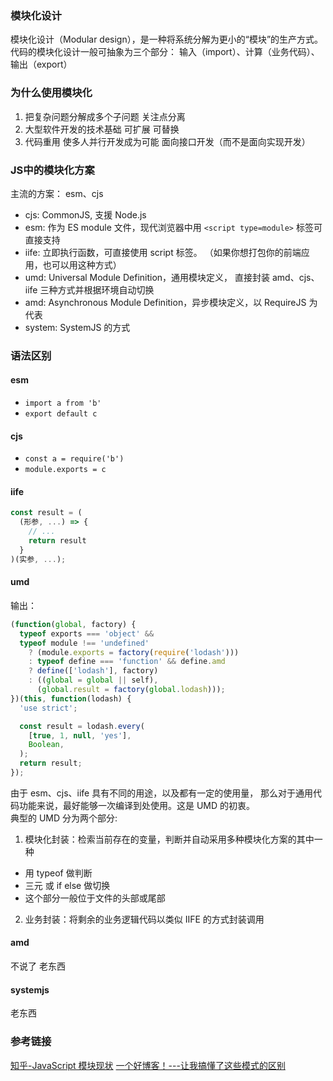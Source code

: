 ### 模块化设计
模块化设计（Modular design），是一种将系统分解为更小的“模块”的生产方式。  
代码的模块化设计一般可抽象为三个部分： 输入（import）、计算（业务代码）、输出（export）
### 为什么使用模块化
1. 把复杂问题分解成多个子问题 
  关注点分离
2. 大型软件开发的技术基础 
  可扩展
  可替换
3. 代码重用 
  使多人并行开发成为可能
  面向接口开发（而不是面向实现开发）
### JS中的模块化方案
主流的方案： esm、cjs
* cjs: CommonJS, 支援 Node.js
* esm: 作为 ES module 文件，现代浏览器中用 `<script type=module>` 标签可直接支持
* iife: 立即执行函数，可直接使用 script 标签。
（如果你想打包你的前端应用，也可以用这种方式）
* umd: Universal Module Definition，通用模块定义，
直接封装 amd、cjs、iife 三种方式并根据环境自动切换
* amd: Asynchronous Module Definition，异步模块定义，以 RequireJS 为代表
* system: SystemJS 的方式
### 语法区别
#### esm
* `import a from 'b'`
* `export default c`
#### cjs
* `const a = require('b')`
* `module.exports = c`
#### iife
```js
const result = (
  (形参, ...) => {
    // ...
    return result
  }
)(实参, ...);
```
#### umd
输出：
```js
(function(global, factory) {
  typeof exports === 'object' &&
  typeof module !== 'undefined'
    ? (module.exports = factory(require('lodash')))
    : typeof define === 'function' && define.amd
    ? define(['lodash'], factory)
    : ((global = global || self),
      (global.result = factory(global.lodash)));
})(this, function(lodash) {
  'use strict';

  const result = lodash.every(
    [true, 1, null, 'yes'],
    Boolean,
  );
  return result;
});
```
由于 esm、cjs、iife 具有不同的用途，以及都有一定的使用量，
那么对于通用代码功能来说，最好能够一次编译到处使用。这是 UMD 的初衷。   
典型的 UMD 分为两个部分:
1. 模块化封装：检索当前存在的变量，判断并自动采用多种模块化方案的其中一种   
  * 用 typeof 做判断
  * 三元 或 if else 做切换
  * 这个部分一般位于文件的头部或尾部
2. 业务封装：将剩余的业务逻辑代码以类似 IIFE 的方式封装调用
#### amd 
不说了 老东西
#### systemjs
老东西
### 参考链接
[知乎-JavaScript 模块现状](https://zhuanlan.zhihu.com/p/26567790) 
[一个好博客！---让我搞懂了这些模式的区别](https://fe.rualc.com/note/js-modular.html)

